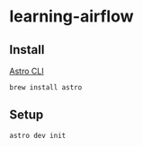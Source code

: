 # learning-airflow

## Install
[Astro CLI](https://docs.astronomer.io/astro/cli/install-cli)

```
brew install astro
```

## Setup

```
astro dev init
```
